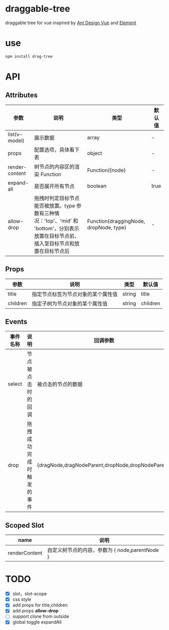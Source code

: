 # draggable-tree

draggable tree for vue inspired by [Ant Design Vue](https://vue.ant.design/components/tree-cn/#API) and [Element](https://element.eleme.cn/#/zh-CN/component/tree)

# use

```bash
npm install drag-tree

```

# API

## Attributes

| 参数           | 说明                                                                                                                                    | 类型                                   | 默认值 |
| -------------- | --------------------------------------------------------------------------------------------------------------------------------------- | -------------------------------------- | ------ |
| list(v-model)  | 展示数据                                                                                                                                | array                                  | -      |
| props          | 配置选项，具体看下表                                                                                                                    | object                                 | -      |
| render-content | 树节点的内容区的渲染 Function                                                                                                           | Function({node}                        | -      |
| expand-all     | 是否展开所有节点                                                                                                                        | boolean                                | true   |
| allow-drop     | 拖拽时判定目标节点能否被放置。type 参数有三种情况：'top'、'mid' 和 'bottom'，分别表示放置在目标节点前、插入至目标节点和放置在目标节点后 | Function(draggingNode, dropNode, type) | -      |

## Props

| 参数     | 说明                               | 类型   | 默认值   |
| -------- | ---------------------------------- | ------ | -------- |
| title    | 指定节点标签为节点对象的某个属性值 | string | title    |
| children | 指定子树为节点对象的某个属性值     | string | children |

## Events

| 事件名称 | 说明                     | 回调参数                                          |
| -------- | ------------------------ | ------------------------------------------------- |
| select   | 节点被点击时的回调       | 被点击的节点的数据                                |
| drop     | 拖拽成功完成时触发的事件 | {dragNode,dragNodeParent,dropNode,dropNodeParent} |

## Scoped Slot

| name          | 说明                                |
| ------------- | ----------------------------------- |
| renderContent | 自定义树节点的内容，参数为 { node,parentNode } |

# TODO

- [x] slot，slot-scope
- [x] css style
- [x] add props for title,children
- [x] add props **allow-drop**
- [ ] support clone from outside
- [x] global toggle expandAll
